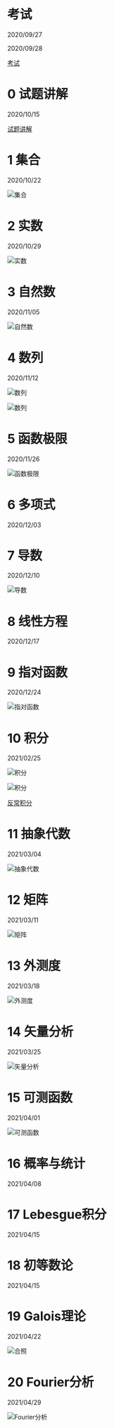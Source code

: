 # 考试

2020/09/27

2020/09/28

[考试](https://cdn.jsdelivr.net/gh/UlyssesZh/rdc_math_club_2020@master/quiz_math_club.pdf)

# 0 试题讲解

2020/10/15

[试题讲解](https://cdn.jsdelivr.net/gh/UlyssesZh/rdc_math_club_2020@master/quiz_math_club_ans.pdf)

# 1 集合

2020/10/22

![集合](https://cdn.jsdelivr.net/gh/UlyssesZh/rdc_math_club_2020@master/sets.svg)

# 2 实数

2020/10/29

![实数](https://cdn.jsdelivr.net/gh/UlyssesZh/rdc_math_club_2020@master/real_numbers.svg)

# 3 自然数

2020/11/05

![自然数](https://cdn.jsdelivr.net/gh/UlyssesZh/rdc_math_club_2020@master/natural_numbers.svg)

# 4 数列

2020/11/12

![数列](https://cdn.jsdelivr.net/gh/UlyssesZh/rdc_math_club_2020@master/sequences_1.svg)

![数列](https://cdn.jsdelivr.net/gh/UlyssesZh/rdc_math_club_2020@master/sequences_2.svg)

# 5 函数极限

2020/11/26

![函数极限](https://cdn.jsdelivr.net/gh/UlyssesZh/rdc_math_club_2020@master/functions_limits.svg)

# 6 多项式

2020/12/03

# 7 导数

2020/12/10

![导数](https://cdn.jsdelivr.net/gh/UlyssesZh/rdc_math_club_2020@master/derivatives.svg)

# 8 线性方程

2020/12/17

# 9 指对函数

2020/12/24

![指对函数](https://cdn.jsdelivr.net/gh/UlyssesZh/rdc_math_club_2020@master/exp_and_log.svg)

# 10 积分

2021/02/25

![积分](https://cdn.jsdelivr.net/gh/UlyssesZh/rdc_math_club_2020@master/integrals_1.svg)

![积分](https://cdn.jsdelivr.net/gh/UlyssesZh/rdc_math_club_2020@master/integrals_2.svg)

[反常积分](https://www.bilibili.com/video/BV1St4y1U7jn?p=3&t=89m36s)

# 11 抽象代数

2021/03/04

![抽象代数](https://cdn.jsdelivr.net/gh/UlyssesZh/rdc_math_club_2020@master/abstract_algebra.svg)

# 12 矩阵

2021/03/11

![矩阵](https://cdn.jsdelivr.net/gh/UlyssesZh/rdc_math_club_2020@master/matrices.svg)

# 13 外测度

2021/03/18

![外测度](https://cdn.jsdelivr.net/gh/UlyssesZh/rdc_math_club_2020@master/outer_measure.svg)

# 14 矢量分析

2021/03/25

![矢量分析](https://cdn.jsdelivr.net/gh/UlyssesZh/rdc_math_club_2020@master/vector_analysis.svg)

# 15 可测函数

2021/04/01

![可测函数](https://cdn.jsdelivr.net/gh/UlyssesZh/rdc_math_club_2020@master/measurable_functions.svg)

# 16 概率与统计

2021/04/08

# 17 Lebesgue积分

2021/04/15

# 18 初等数论

2021/04/15

# 19 Galois理论

2021/04/22

![合照](https://cdn.jsdelivr.net/gh/UlyssesZh/rdc_math_club_2020@master/group_photo.jpg)

# 20 Fourier分析

2021/04/29

![Fourier分析](https://cdn.jsdelivr.net/gh/UlyssesZh/rdc_math_club_2020@master/fourier_analysis.svg)
